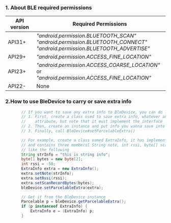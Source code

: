 ### 1. About BLE required permissions
|API version|Required Permissions|
|------|-----------|
|API31+|*"android.permission.BLUETOOTH_SCAN"*<br>*"android.permission.BLUETOOTH_CONNECT"*<br>*"android.permission.BLUETOOTH_ADVERTISE"*|
|API29+|*"android.permission.ACCESS_FINE_LOCATION"*|
|API23+|*"android.permission.ACCESS_COARSE_LOCATION"* or <br>*"android.permission.ACCESS_FINE_LOCATION"*|
|API22-| None|

### 2.How to use BleDevice to carry or save extra info
```java
       // If you want to save any extra info to BleDevice, you can do like the following.
       // 1. First, create a class used to save extra info, whatever any name and members
       //    attribute, but note that it must implement the interface 'Parcelable'
       // 2. Then, create an instance and put info you wanna save into it
       // 3. Finally, call BleDevice#setParcelableExtra()

       // For example, create a class named ExtraInfo, it has implemented the interface 'Parcelable'
       // and contains three members( String note, int rssi, byte[] scanRecordBytes), we save info
       // like the following
       String strInfo = "this is string info";
       byte[] bytes = new byte[2];
       int rssi = -50;
       ExtraInfo extra = new ExtraInfo();
       extra.setNote(strInfo);
       extra.setRssi(rssi);
       extra.setScanRecordBytes(bytes);
       bleDevice.setParcelableExtra(extra);

       // Get it from the BleDevice instance
       Parcelable p = bleDevice.getParcelableExtra();
       if (p instanceof ExtraInfo) {
           ExtraInfo e = (ExtraInfo) p;
       }
```